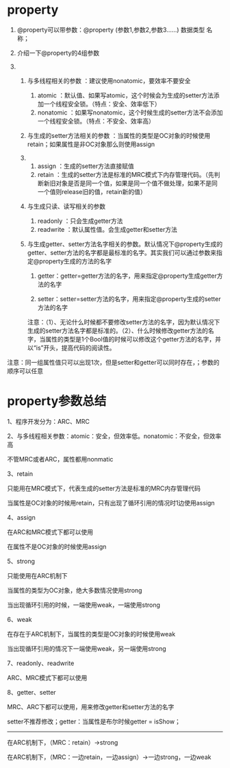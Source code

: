 # property

1. @property可以带参数：@property \(参数1,参数2,参数3......\) 数据类型 名称；
2. 介绍一下@property的4组参数

3. 1. 与多线程相关的参数  ：建议使用nonatomic，要效率不要安全
      1. atomic  ：默认值、如果写atomic，这个时候会为生成的setter方法添加一个线程安全锁。（特点：安全、效率低下）
      2. nonatomic  ：如果写nonatomic，这个时候生成的setter方法不会添加一个线程安全锁。（特点：不安全、效率高）
   2. 与生成的setter方法相关的参数  ：当属性的类型是OC对象的时候使用retain；如果属性是非OC对象那么则使用assign

   3. 1. assign  ：生成的setter方法直接赋值
      2. retain  ：生成的setter方法是标准的MRC模式下内存管理代码。（先判断新旧对象是否是同一个值，如果是同一个值不做处理，如果不是同一个值则release旧的值，retain新的值）
   4. 与生成只读、读写相关的参数  
      1. readonly  ：只会生成getter方法
      2. readwrite  ：默认属性值。会生成getter和setter方法
   5. 与生成getter、setter方法名字相关的参数。默认情况下@property生成的getter、setter方法的名字都是最标准的名字。其实我们可以通过参数来指定@property生成的方法的名字

      1. getter：getter=getter方法的名字，用来指定@property生成getter方法的名字

      2. setter：setter=setter方法的名字，用来指定@property生成的setter方法的名字

      注意：（1）、无论什么时候都不要修改setter方法的名字，因为默认情况下生成的setter方法名字都是标准的。（2）、什么时候修改getter方法的名字，当属性的类型是1个Bool值的时候可以修改这个getter方法的名字，并以“is”开头，提高代码的阅读性。

注意：同一组属性值只可以出现1次，但是setter和getter可以同时存在，；参数的顺序可以任意

  
  


# property参数总结

1、程序开发分为：ARC、MRC

2、与多线程相关参数：atomic：安全，但效率低。nonatomic：不安全，但效率高

不管MRC或者ARC，属性都用nonmatic

3、retain

只能用在MRC模式下，代表生成的setter方法是标准的MRC内存管理代码

当属性是OC对象的时候用retain，只有出现了循环引用的情况时1边使用assign

4、assign

在ARC和MRC模式下都可以使用

在属性不是OC对象的时候使用assign

5、strong

只能使用在ARC机制下

当属性的类型为OC对象，绝大多数情况使用strong

当出现循环引用的时候，一端使用weak，一端使用strong

6、weak

在存在于ARC机制下，当属性的类型是OC对象的时候使用weak

当出现循环引用的情况下一端使用weak，另一端使用strong

7、readonly、readwrite

 ARC、MRC模式下都可以使用

8、getter、setter

 MRC、ARC下都可以使用，用来修改getter和setter方法的名字

 setter不推荐修改；getter：当属性是布尔时候getter = isShow；

----

在ARC机制下，（MRC：retain）-&gt;strong

在ARC机制下，（MRC：一边retain，一边assign）-&gt;一边strong，一边weak

